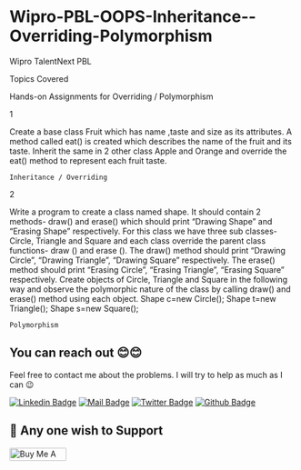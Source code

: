 # Wipro-PBL-OOPS-Inheritance--Overriding-Polymorphism

Wipro TalentNext PBL

Topics Covered

Hands-on Assignments for Overriding / Polymorphism

1 	

 Create  a base class Fruit which has name ,taste and size as its attributes. A method called eat() is created which describes the name of the fruit and its taste.  Inherit the same in 2 other class Apple and Orange and override the eat() method to represent each fruit taste.

	Inheritance / Overriding 	

2 	

 Write a program to create a class named shape. It should contain 2 methods- draw() and erase() which should print “Drawing Shape” and “Erasing Shape” respectively.
For this class we have three sub classes- Circle, Triangle and Square and each class override the parent class functions- draw () and erase (). 
The draw() method should print “Drawing Circle”, “Drawing Triangle”, “Drawing Square” respectively.
The erase() method should print “Erasing Circle”, “Erasing Triangle”, “Erasing Square” respectively.
Create objects of Circle, Triangle and Square in the following way and observe the polymorphic nature of the class by calling draw() and erase() method using each object.
Shape c=new Circle();
Shape t=new Triangle();
Shape s=new Square();

	Polymorphism 	
  
  ## You can reach out 😊😊
Feel free to contact me about the problems. I will try to help as much as I can 😉

[![Linkedin Badge](https://img.shields.io/badge/linkedin-%230077B5.svg?&style=for-the-badge&logo=linkedin&logoColor=white)](https://www.linkedin.com/in/ajf013-francis-cruz/)
[![Mail Badge](https://img.shields.io/badge/email-c14438?style=for-the-badge&logo=Gmail&logoColor=white&link=mailto:furkanozbek1995@gmail.com)](mailto:cruzmma2021@gmail.com)
[![Twitter Badge](https://img.shields.io/badge/twitter-1DA1F2?style=for-the-badge&logo=twitter&logoColor=white)](https://twitter.com/Itsme_Ajf013)
[![Github Badge](https://img.shields.io/badge/github-333?style=for-the-badge&logo=github&logoColor=white)](https://github.com/ajf013)

## 🙏 Any one wish to Support

  <a href="https://www.buymeacoffee.com/ajf013" target="_blank"><img src="https://cdn.buymeacoffee.com/buttons/default-orange.png" alt="Buy Me A Coffee" height="23" width="100" style="border-radius:2px" />
</p>
